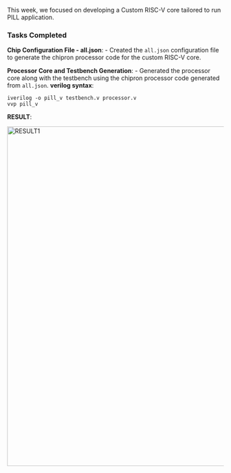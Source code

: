This week, we focused on developing a Custom RISC-V core tailored to run PILL application. 

### Tasks Completed



 **Chip Configuration File - all.json**:
    - Created the `all.json` configuration file to generate the chipron processor code for the custom RISC-V core.

 **Processor Core and Testbench Generation**:
    - Generated the processor core along with the testbench using the chipron processor code generated from `all.json`.
**verilog syntax**:
```
iverilog -o pill_v testbench.v processor.v
vvp pill_v
```




**RESULT**:

<img width="788" alt="RESULT1" src="https://github.com/navi2311/risc-v-HDP/assets/134842758/93354628-e1b8-4c76-b0ed-45329d8a88c7">


